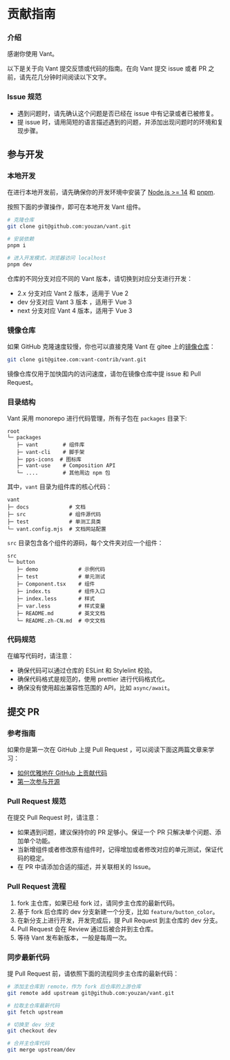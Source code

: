 # 贡献指南

### 介绍

感谢你使用 Vant。

以下是关于向 Vant 提交反馈或代码的指南。在向 Vant 提交 issue 或者 PR 之前，请先花几分钟时间阅读以下文字。

### Issue 规范

- 遇到问题时，请先确认这个问题是否已经在 issue 中有记录或者已被修复。
- 提 issue 时，请用简短的语言描述遇到的问题，并添加出现问题时的环境和复现步骤。

## 参与开发

### 本地开发

在进行本地开发前，请先确保你的开发环境中安装了 [Node.js >= 14](https://nodejs.org) 和 [pnpm](https://pnpm.io).

按照下面的步骤操作，即可在本地开发 Vant 组件。

```bash
# 克隆仓库
git clone git@github.com:youzan/vant.git

# 安装依赖
pnpm i

# 进入开发模式，浏览器访问 localhost
pnpm dev
```

仓库的不同分支对应不同的 Vant 版本，请切换到对应分支进行开发：

- 2.x 分支对应 Vant 2 版本，适用于 Vue 2
- dev 分支对应 Vant 3 版本 ，适用于 Vue 3
- next 分支对应 Vant 4 版本，适用于 Vue 3

### 镜像仓库

如果 GitHub 克隆速度较慢，你也可以直接克隆 Vant 在 gitee 上的[镜像仓库](https://gitee.com/vant-contrib/vant)：

```bash
git clone git@gitee.com:vant-contrib/vant.git
```

镜像仓库仅用于加快国内的访问速度，请勿在镜像仓库中提 issue 和 Pull Request。

### 目录结构

Vant 采用 monorepo 进行代码管理，所有子包在 `packages` 目录下:

```
root
└─ packages
   ├─ vant        # 组件库
   ├─ vant-cli    # 脚手架
   ├─ pps-icons  # 图标库
   ├─ vant-use    # Composition API
   └─ ....        # 其他周边 npm 包
```

其中，`vant` 目录为组件库的核心代码：

```
vant
├─ docs             # 文档
├─ src              # 组件源代码
├─ test             # 单测工具类
└─ vant.config.mjs  # 文档网站配置
```

`src` 目录包含各个组件的源码，每个文件夹对应一个组件：

```
src
└─ button
   ├─ demo             # 示例代码
   ├─ test             # 单元测试
   ├─ Component.tsx    # 组件
   ├─ index.ts         # 组件入口
   ├─ index.less       # 样式
   ├─ var.less         # 样式变量
   ├─ README.md        # 英文文档
   └─ README.zh-CN.md  # 中文文档
```

### 代码规范

在编写代码时，请注意：

- 确保代码可以通过仓库的 ESLint 和 Stylelint 校验。
- 确保代码格式是规范的，使用 prettier 进行代码格式化。
- 确保没有使用超出兼容性范围的 API，比如 `async/await`。

## 提交 PR

### 参考指南

如果你是第一次在 GitHub 上提 Pull Request ，可以阅读下面这两篇文章来学习：

- [如何优雅地在 GitHub 上贡献代码](https://segmentfault.com/a/1190000000736629)
- [第一次参与开源](https://github.com/firstcontributions/first-contributions/blob/master/translations/README.chs.md)

### Pull Request 规范

在提交 Pull Request 时，请注意：

- 如果遇到问题，建议保持你的 PR 足够小。保证一个 PR 只解决单个问题、添加单个功能。
- 当新增组件或者修改原有组件时，记得增加或者修改对应的单元测试，保证代码的稳定。
- 在 PR 中请添加合适的描述，并关联相关的 Issue。

### Pull Request 流程

1. fork 主仓库，如果已经 fork 过，请同步主仓库的最新代码。
2. 基于 fork 后仓库的 dev 分支新建一个分支，比如 `feature/button_color`。
3. 在新分支上进行开发，开发完成后，提 Pull Request 到主仓库的 dev 分支。
4. Pull Request 会在 Review 通过后被合并到主仓库。
5. 等待 Vant 发布新版本，一般是每周一次。

### 同步最新代码

提 Pull Request 前，请依照下面的流程同步主仓库的最新代码：

```bash
# 添加主仓库到 remote，作为 fork 后仓库的上游仓库
git remote add upstream git@github.com:youzan/vant.git

# 拉取主仓库最新代码
git fetch upstream

# 切换至 dev 分支
git checkout dev

# 合并主仓库代码
git merge upstream/dev
```
